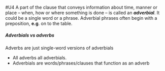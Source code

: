 #U4
A part of the clause that conveys information about time, manner or place – when, how or where something is done – is called an _**adverbial**_. It could be a single word or a phrase. Adverbial phrases often begin with a preposition, **e.g**. on to the table.

##### Adverbials vs adverbs
Adverbs are just single-word versions of adverbials
- All adverbs all adverbials. 
- Adverbials are words/phrases/clauses that function as an adverb

